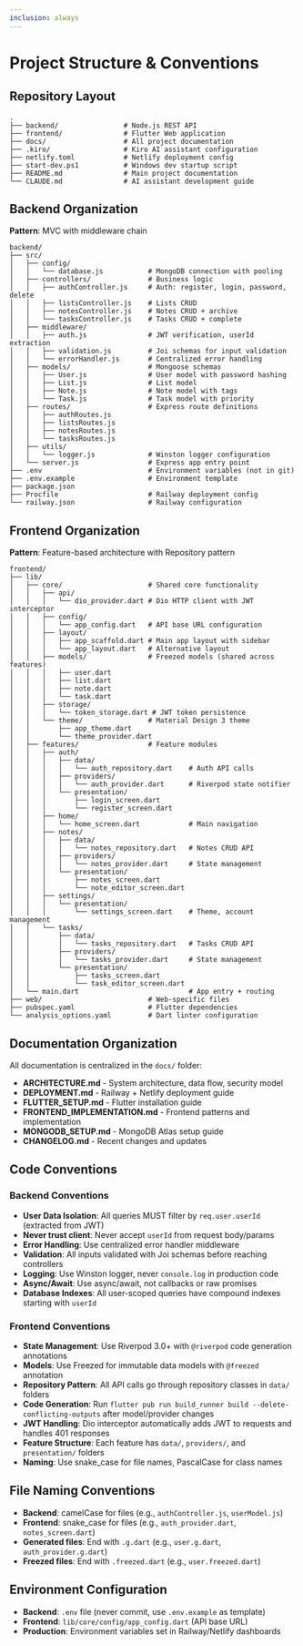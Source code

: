 ```yaml
---
inclusion: always
---
```


# Project Structure & Conventions

## Repository Layout

```
.
├── backend/                # Node.js REST API
├── frontend/               # Flutter Web application
├── docs/                   # All project documentation
├── .kiro/                  # Kiro AI assistant configuration
├── netlify.toml            # Netlify deployment config
├── start-dev.ps1           # Windows dev startup script
├── README.md               # Main project documentation
└── CLAUDE.md               # AI assistant development guide
```

## Backend Organization

**Pattern**: MVC with middleware chain

```
backend/
├── src/
│   ├── config/
│   │   └── database.js           # MongoDB connection with pooling
│   ├── controllers/              # Business logic
│   │   ├── authController.js     # Auth: register, login, password, delete
│   │   ├── listsController.js    # Lists CRUD
│   │   ├── notesController.js    # Notes CRUD + archive
│   │   └── tasksController.js    # Tasks CRUD + complete
│   ├── middleware/
│   │   ├── auth.js               # JWT verification, userId extraction
│   │   ├── validation.js         # Joi schemas for input validation
│   │   └── errorHandler.js       # Centralized error handling
│   ├── models/                   # Mongoose schemas
│   │   ├── User.js               # User model with password hashing
│   │   ├── List.js               # List model
│   │   ├── Note.js               # Note model with tags
│   │   └── Task.js               # Task model with priority
│   ├── routes/                   # Express route definitions
│   │   ├── authRoutes.js
│   │   ├── listsRoutes.js
│   │   ├── notesRoutes.js
│   │   └── tasksRoutes.js
│   ├── utils/
│   │   └── logger.js             # Winston logger configuration
│   └── server.js                 # Express app entry point
├── .env                          # Environment variables (not in git)
├── .env.example                  # Environment template
├── package.json
├── Procfile                      # Railway deployment config
└── railway.json                  # Railway configuration
```

## Frontend Organization

**Pattern**: Feature-based architecture with Repository pattern

```
frontend/
├── lib/
│   ├── core/                     # Shared core functionality
│   │   ├── api/
│   │   │   └── dio_provider.dart # Dio HTTP client with JWT interceptor
│   │   ├── config/
│   │   │   └── app_config.dart   # API base URL configuration
│   │   ├── layout/
│   │   │   ├── app_scaffold.dart # Main app layout with sidebar
│   │   │   └── app_layout.dart   # Alternative layout
│   │   ├── models/               # Freezed models (shared across features)
│   │   │   ├── user.dart
│   │   │   ├── list.dart
│   │   │   ├── note.dart
│   │   │   └── task.dart
│   │   ├── storage/
│   │   │   └── token_storage.dart # JWT token persistence
│   │   └── theme/                # Material Design 3 theme
│   │       ├── app_theme.dart
│   │       └── theme_provider.dart
│   ├── features/                 # Feature modules
│   │   ├── auth/
│   │   │   ├── data/
│   │   │   │   └── auth_repository.dart    # Auth API calls
│   │   │   ├── providers/
│   │   │   │   └── auth_provider.dart      # Riverpod state notifier
│   │   │   └── presentation/
│   │   │       ├── login_screen.dart
│   │   │       └── register_screen.dart
│   │   ├── home/
│   │   │   └── home_screen.dart            # Main navigation
│   │   ├── notes/
│   │   │   ├── data/
│   │   │   │   └── notes_repository.dart   # Notes CRUD API
│   │   │   ├── providers/
│   │   │   │   └── notes_provider.dart     # State management
│   │   │   └── presentation/
│   │   │       ├── notes_screen.dart
│   │   │       └── note_editor_screen.dart
│   │   ├── settings/
│   │   │   └── presentation/
│   │   │       └── settings_screen.dart    # Theme, account management
│   │   └── tasks/
│   │       ├── data/
│   │       │   └── tasks_repository.dart   # Tasks CRUD API
│   │       ├── providers/
│   │       │   └── tasks_provider.dart     # State management
│   │       └── presentation/
│   │           ├── tasks_screen.dart
│   │           └── task_editor_screen.dart
│   └── main.dart                           # App entry + routing
├── web/                          # Web-specific files
├── pubspec.yaml                  # Flutter dependencies
└── analysis_options.yaml         # Dart linter configuration
```

## Documentation Organization

All documentation is centralized in the `docs/` folder:

- **ARCHITECTURE.md** - System architecture, data flow, security model
- **DEPLOYMENT.md** - Railway + Netlify deployment guide
- **FLUTTER_SETUP.md** - Flutter installation guide
- **FRONTEND_IMPLEMENTATION.md** - Frontend patterns and implementation
- **MONGODB_SETUP.md** - MongoDB Atlas setup guide
- **CHANGELOG.md** - Recent changes and updates

## Code Conventions

### Backend Conventions

- **User Data Isolation**: All queries MUST filter by `req.user.userId` (extracted from JWT)
- **Never trust client**: Never accept `userId` from request body/params
- **Error Handling**: Use centralized error handler middleware
- **Validation**: All inputs validated with Joi schemas before reaching controllers
- **Logging**: Use Winston logger, never `console.log` in production code
- **Async/Await**: Use async/await, not callbacks or raw promises
- **Database Indexes**: All user-scoped queries have compound indexes starting with `userId`

### Frontend Conventions

- **State Management**: Use Riverpod 3.0+ with `@riverpod` code generation annotations
- **Models**: Use Freezed for immutable data models with `@freezed` annotation
- **Repository Pattern**: All API calls go through repository classes in `data/` folders
- **Code Generation**: Run `flutter pub run build_runner build --delete-conflicting-outputs` after model/provider changes
- **JWT Handling**: Dio interceptor automatically adds JWT to requests and handles 401 responses
- **Feature Structure**: Each feature has `data/`, `providers/`, and `presentation/` folders
- **Naming**: Use snake_case for file names, PascalCase for class names

## File Naming Conventions

- **Backend**: camelCase for files (e.g., `authController.js`, `userModel.js`)
- **Frontend**: snake_case for files (e.g., `auth_provider.dart`, `notes_screen.dart`)
- **Generated files**: End with `.g.dart` (e.g., `user.g.dart`, `auth_provider.g.dart`)
- **Freezed files**: End with `.freezed.dart` (e.g., `user.freezed.dart`)

## Environment Configuration

- **Backend**: `.env` file (never commit, use `.env.example` as template)
- **Frontend**: `lib/core/config/app_config.dart` (API base URL)
- **Production**: Environment variables set in Railway/Netlify dashboards
